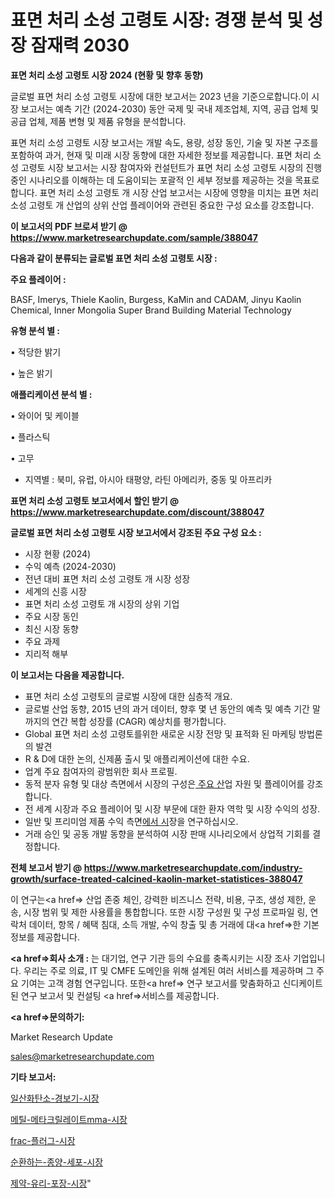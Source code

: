 # 표면 처리 소성 고령토 시장: 경쟁 분석 및 성장 잠재력 2030

<strong>표면 처리 소성 고령토 시장 2024 (현황 및 향후 동향)</strong>

글로벌 표면 처리 소성 고령토 시장에 대한 보고서는 2023 년을 기준으로합니다.이 시장 보고서는 예측 기간 (2024-2030) 동안 국제 및 국내 제조업체, 지역, 공급 업체 및 공급 업체, 제품 변형 및 제품 유형을 분석합니다.

표면 처리 소성 고령토 시장 보고서는 개발 속도, 용량, 성장 동인, 기술 및 자본 구조를 포함하여 과거, 현재 및 미래 시장 동향에 대한 자세한 정보를 제공합니다. 표면 처리 소성 고령토 시장 보고서는 시장 참여자와 컨설턴트가 표면 처리 소성 고령토 시장의 진행중인 시나리오를 이해하는 데 도움이되는 포괄적 인 세부 정보를 제공하는 것을 목표로합니다. 표면 처리 소성 고령토 개 시장 산업 보고서는 시장에 영향을 미치는 표면 처리 소성 고령토 개 산업의 상위 산업 플레이어와 관련된 중요한 구성 요소를 강조합니다.



<strong>이 보고서의 PDF 브로셔 받기 @ <a href=https://www.marketresearchupdate.com/sample/388047>https://www.marketresearchupdate.com/sample/388047</a></strong>



<strong>다음과 같이 분류되는 글로벌 표면 처리 소성 고령토 시장 :</strong>



<strong>주요 플레이어 :</strong>

BASF, Imerys, Thiele Kaolin, Burgess, KaMin and CADAM, Jinyu Kaolin Chemical, Inner Mongolia Super Brand Building Material Technology



<strong>유형 분석 별 :</strong>

• 적당한 밝기

• 높은 밝기



<strong>애플리케이션 분석 별 :</strong>

• 와이어 및 케이블

• 플라스틱

• 고무

<ul>
  <li>지역별 : 북미, 유럽, 아시아 태평양, 라틴 아메리카, 중동 및 아프리카</li>
</ul>


<strong>표면 처리 소성 고령토 보고서에서 할인 받기 @ <a href=https://www.marketresearchupdate.com/discount/388047>https://www.marketresearchupdate.com/discount/388047</a></strong>



<strong>글로벌 표면 처리 소성 고령토 시장 보고서에서 강조된 주요 구성 요소 :</strong>
<ul>
  <li>시장 현황 (2024)</li>
  <li>수익 예측 (2024-2030)</li>
  <li>전년 대비 표면 처리 소성 고령토 개 시장 성장</li>
  <li>세계의 신흥 시장</li>
  <li>표면 처리 소성 고령토 개 시장의 상위 기업</li>
  <li>주요 시장 동인</li>
  <li>최신 시장 동향</li>
  <li>주요 과제</li>
  <li>지리적 해부</li>
</ul>


<strong>이 보고서는 다음을 제공합니다.</strong>
<ul>
  <li>표면 처리 소성 고령토의 글로벌 시장에 대한 심층적 개요.</li>
  <li>글로벌 산업 동향, 2015 년의 과거 데이터, 향후 몇 년 동안의 예측 및 예측 기간 말까지의 연간 복합 성장률 (CAGR) 예상치를 평가합니다.</li>
  <li>Global 표면 처리 소성 고령토를위한 새로운 시장 전망 및 표적화 된 마케팅 방법론의 발견</li>
  <li>R &amp; D에 대한 논의, 신제품 출시 및 애플리케이션에 대한 수요.</li>
  <li>업계 주요 참여자의 광범위한 회사 프로필.</li>
  <li>동적 분자 유형 및 대상 측면에서 시장의 구성은<a href=> 주요 산</a>업 자원 및 플레이어를 강조합니다.</li>
  <li>전 세계 시장과 주요 플레이어 및 시장 부문에 대한 환자 역학 및 시장 수익의 성장.</li>
  <li>일반 및 프리미엄 제품 수익 측면<a href=>에서 시</a>장을 연구하십시오.</li>
  <li>거래 승인 및 공동 개발 동향을 분석하여 시장 판매 시나리오에서 상업적 기회를 결정합니다.</li>
</ul>



<strong>전체 보고서 받기 @ <a href=https://www.marketresearchupdate.com/industry-growth/surface-treated-calcined-kaolin-market-statistices-388047>https://www.marketresearchupdate.com/industry-growth/surface-treated-calcined-kaolin-market-statistices-388047</a></strong>

이 연구는<a href=> 산업 존중</a> 체인, 강력한 비즈니스 전략, 비용, 구조, 생성 제한, 운송, 시장 범위 및 제한 사용률을 통합합니다. 또한 시장 구성원 및 구성 프로파일 링, 연락처 데이터, 항목 / 혜택 침대, 소득 개발, 수익 창출 및 총 거래에 대<a href=>한 기본 </a>정보를 제공합니다.



<strong><a href=>회사 소</a>개 :</strong>
는 대기업, 연구 기관 등의 수요를 충족시키는 시장 조사 기업입니다. 우리는 주로 의료, IT 및 CMFE 도메인을 위해 설계된 여러 서비스를 제공하며 그 주요 기여는 고객 경험 연구입니다. 또한<a href=> 연구 보</a>고서를 맞춤화하고 신디케이트 된 연구 보고서 및 컨설팅 <a href=>서비스</a>를 제공합니다.



<strong><a href=>문의하기:</a></strong>

Market Research Update

sales@marketresearchupdate.com



<strong>기타 보고서:</strong>

<a href=https://www.linkedin.com/pulse/일산화탄소-경보기-시장-경쟁-분석-및-성장-잠재력-2029-survey-savvy-insights-360-analysis/>일산화탄소-경보기-시장</a>

<a href=https://www.linkedin.com/pulse/메틸-메타크릴레이트mma-시장-현재-및-미래-성장-2029-trend-tracking-tips-360-analysis-usdnf/>메틸-메타크릴레이트mma-시장</a>

<a href=https://www.linkedin.com/pulse/frac-플러그-시장-동향-및-성장-전망-data-dive-diaries-24-analysis-g5sef/>frac-플러그-시장</a>

<a href=https://www.linkedin.com/pulse/순환하는-종양-세포-시장-세분화-연구-및-목표-고객2030년-v7ztf/>순환하는-종양-세포-시장</a>

<a href=https://www.linkedin.com/pulse/제약-유리-포장-시장-세분화-연구-및-목표-고객2029년-analytics-alchemy-360-analysis-rfa4f/>제약-유리-포장-시장</a>"
